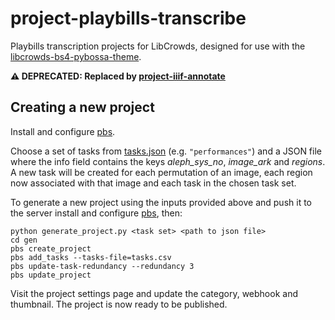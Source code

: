 # project-playbills-transcribe

Playbills transcription projects for LibCrowds, designed for use with the 
[libcrowds-bs4-pybossa-theme](https://github.com/LibCrowds/libcrowds-bs4-pybossa-theme).

**:warning: DEPRECATED: Replaced by [project-iiif-annotate](https://github.com/LibCrowds/project-iiif-annotate)**

## Creating a new project

Install and configure [pbs](https://github.com/Scifabric/pbs).

Choose a set of tasks from [tasks.json](tasks/tasks.json) (e.g. `"performances"`) 
and a JSON file where the info field contains the keys *aleph_sys_no*, *image_ark* 
and *regions*. A new task will be created for each permutation of an image, 
each region now associated with that image and each task in the chosen task set.

To generate a new project using the inputs provided above and push it to the server 
install and configure [pbs](https://github.com/Scifabric/pbs), then:

```
python generate_project.py <task set> <path to json file>
cd gen
pbs create_project
pbs add_tasks --tasks-file=tasks.csv
pbs update-task-redundancy --redundancy 3
pbs update_project
```

Visit the project settings page and update the category, webhook and 
thumbnail. The project is now ready to be published.
